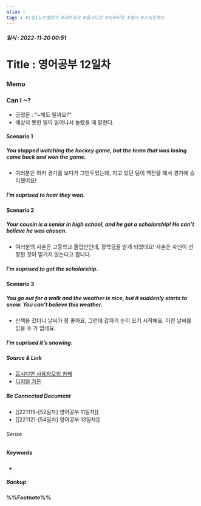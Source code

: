 ```yaml
---
alias : 
tags : #1일1노트챌린지 #네트워크 #옵시디언 #원바이원 #영어 #스피킹맥스
---
```


##### 일시 : 2022-11-20 00:51

# Title : 영어공부 12일차

### Memo

### Can I ~?
- 긍정문 : “~해도 될까요?”
- 예상치 못한 일이 일어나서 놀랐을 때 말한다.

#### Scenario 1

##### You stopped watching the hockey game, but the team that was losing came back and won the game.
- 여러분은 하키 경기를 보다가 그만두었는데, 지고 있던 팀이 역전을 해서 경기에 승리했어요!

##### I’m suprised to hear they won.

#### Scenario 2

##### Your cousin is a senior in high school, and he got a scholarship! He can’t believe he was chosen.
- 여러분의 사촌은 고등학교 졸업반인데, 장학금을 받게 되었대요! 사촌은 자신이 선정된 것이 믿기지 않는다고 합니다.
##### I’m suprised to got the scholarship.

#### Scenario 3

##### You go out for a walk and the weather is nice, but it suddenly starts to snow. You can’t believe this weather.
- 산책을 갔더니 날씨가 참 좋아요, 그런데 갑자기 눈이 오기 시작해요. 이런 날씨를 믿을 수 가 없네요.
##### I’m suprised it’s snowing.

##### Source & Link
- [옵시디언 사용자모임 카페](https://cafe.naver.com/obsidianary/2483)
- [디지털 가든](https://chunghasull.netlify.app/221119-52일차-영어공부-11일차)

##### Be Connected Document
- [[221119-[52일차] 영어공부 11일차]]
- [[221121-[54일차] 영어공부 13일차]]

###### Serise


##### Keywords
- 

##### Backup


#### %%Footnote%%

[^1]: 